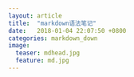 ```yaml
---
layout: article
title:  "markdown语法笔记"
date:   2018-01-04 22:07:50 +0800
categories: markdown_down
image:
  teaser: mdhead.jpg
  feature: md.jpg
---
```

<html>
<head>
</head>
<body>
<a id="id_link" href="###"><span id="id_span"></span></a> 
<script language="javascript">
$('#id_link').click(function(){  
    window.open('http://www.baidu.com');  
})  
$.post(url, data).then(function(data){  
    $('#id_span').trigger('click');  
}); 
</script>
</body>
</html>